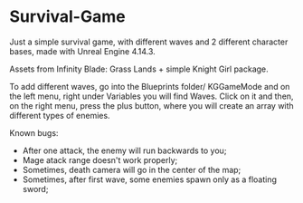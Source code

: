 # Survival-Game

Just a simple survival game, with different waves and 2 different character bases, made with Unreal Engine 4.14.3. 

Assets from Infinity Blade: Grass Lands + simple Knight Girl package.

To add different waves, go into the Blueprints folder/ KGGameMode and on the left menu, right under Variables you will find Waves. 
Click on it and then, on the right menu, press the plus button, where you will create an array with different types of enemies.

Known bugs: 
 - After one attack, the enemy will run backwards to you;
 - Mage atack range doesn't work properly;
 - Sometimes, death camera will go in the center of the map;
 - Sometimes, after first wave, some enemies spawn only as a floating sword;
 
 
